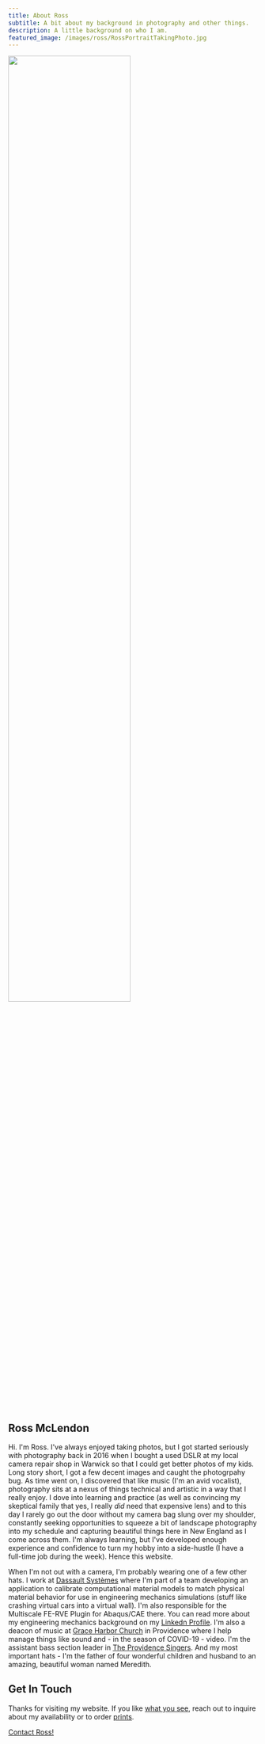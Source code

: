 ```yaml
---
title: About Ross
subtitle: A bit about my background in photography and other things.
description: A little background on who I am.
featured_image: /images/ross/RossPortraitTakingPhoto.jpg
---
```


<img src="{{ site.baseurl }}/images/ross/RossLandscapeTakingPhoto.jpg" width="70%">

## Ross McLendon

Hi.  I'm Ross. I've always enjoyed taking photos, but I got started seriously with photography back in 2016 when I bought a used DSLR at my local camera repair shop in Warwick so that I could get better photos of my kids.  Long story short, I got a few decent images and caught the photogrpahy bug.  As time went on, I discovered that like music (I'm an avid vocalist), photography sits at a nexus of things technical and artistic in a way that I really enjoy.  I dove into learning and practice (as well as convincing my skeptical family that yes, I really *did* need that expensive lens) and to this day I rarely go out the door without my camera bag slung over my shoulder, constantly seeking opportunities to squeeze a bit of landscape photography into my schedule and capturing beautiful things here in New England as I come across them.  I'm always learning, but I've developed enough experience and confidence to turn my hobby into a side-hustle (I have a full-time job during the week).  Hence this website.

When I'm not out with a camera, I'm probably wearing one of a few other hats.  I work at [Dassault Systèmes](https://www.3ds.com/) where I'm part of a team developing an application to calibrate computational material models to match physical material behavior for use in engineering mechanics simulations (stuff like crashing virtual cars into a virtual wall).  I'm also responsible for the Multiscale FE-RVE Plugin for Abaqus/CAE there.  You can read more about my engineering mechanics background on my [Linkedn Profile](https://www.linkedin.com/in/ross-mclendon-29780b1/).  I'm also a deacon of music at [Grace Harbor Church](https://graceharbor.net/) in Providence where I help manage things like sound and - in the season of COVID-19 - video.  I'm the assistant bass section leader in [The Providence Singers](http://providencesingers.org/).  And my most important hats - I'm the father of four wonderful children and husband to an amazing, beautiful woman named Meredith.

## Get In Touch

Thanks for visiting my website.  If you like [what you see](/portfolio), reach out to inquire about my availability or to order [prints](/prints).

<a href="/contact.html" class="button button--large">Contact Ross!</a>